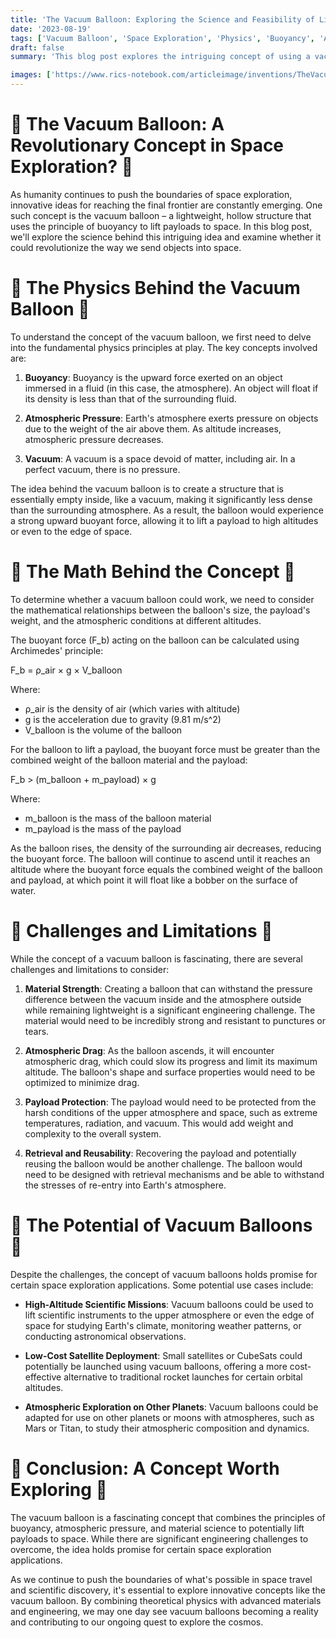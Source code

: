 ```yaml
---
title: 'The Vacuum Balloon: Exploring the Science and Feasibility of Lifting Payloads to Space'
date: '2023-08-19'
tags: ['Vacuum Balloon', 'Space Exploration', 'Physics', 'Buoyancy', 'Atmospheric Pressure']
draft: false
summary: 'This blog post explores the intriguing concept of using a vacuum balloon to lift payloads to space. By examining the physics behind this idea, including buoyancy, atmospheric pressure, and material properties, we delve into the challenges and potential of this innovative approach to space exploration.'

images: ['https://www.rics-notebook.com/articleimage/inventions/TheVacuumBalloon.webp']
---
```


# 🎈 The Vacuum Balloon: A Revolutionary Concept in Space Exploration? 🎈

As humanity continues to push the boundaries of space exploration, innovative ideas for reaching the final frontier are constantly emerging. One such concept is the vacuum balloon – a lightweight, hollow structure that uses the principle of buoyancy to lift payloads to space. In this blog post, we'll explore the science behind this intriguing idea and examine whether it could revolutionize the way we send objects into space.

# 🧪 The Physics Behind the Vacuum Balloon 🧪

To understand the concept of the vacuum balloon, we first need to delve into the fundamental physics principles at play. The key concepts involved are:

1. **Buoyancy**: Buoyancy is the upward force exerted on an object immersed in a fluid (in this case, the atmosphere). An object will float if its density is less than that of the surrounding fluid.

2. **Atmospheric Pressure**: Earth's atmosphere exerts pressure on objects due to the weight of the air above them. As altitude increases, atmospheric pressure decreases.

3. **Vacuum**: A vacuum is a space devoid of matter, including air. In a perfect vacuum, there is no pressure.

The idea behind the vacuum balloon is to create a structure that is essentially empty inside, like a vacuum, making it significantly less dense than the surrounding atmosphere. As a result, the balloon would experience a strong upward buoyant force, allowing it to lift a payload to high altitudes or even to the edge of space.

# 🌌 The Math Behind the Concept 🌌

To determine whether a vacuum balloon could work, we need to consider the mathematical relationships between the balloon's size, the payload's weight, and the atmospheric conditions at different altitudes.

The buoyant force (F_b) acting on the balloon can be calculated using Archimedes' principle:

F_b = ρ_air × g × V_balloon

Where:

- ρ_air is the density of air (which varies with altitude)
- g is the acceleration due to gravity (9.81 m/s^2)
- V_balloon is the volume of the balloon

For the balloon to lift a payload, the buoyant force must be greater than the combined weight of the balloon material and the payload:

F_b > (m_balloon + m_payload) × g

Where:

- m_balloon is the mass of the balloon material
- m_payload is the mass of the payload

As the balloon rises, the density of the surrounding air decreases, reducing the buoyant force. The balloon will continue to ascend until it reaches an altitude where the buoyant force equals the combined weight of the balloon and payload, at which point it will float like a bobber on the surface of water.

# 🚀 Challenges and Limitations 🚀

While the concept of a vacuum balloon is fascinating, there are several challenges and limitations to consider:

1. **Material Strength**: Creating a balloon that can withstand the pressure difference between the vacuum inside and the atmosphere outside while remaining lightweight is a significant engineering challenge. The material would need to be incredibly strong and resistant to punctures or tears.

2. **Atmospheric Drag**: As the balloon ascends, it will encounter atmospheric drag, which could slow its progress and limit its maximum altitude. The balloon's shape and surface properties would need to be optimized to minimize drag.

3. **Payload Protection**: The payload would need to be protected from the harsh conditions of the upper atmosphere and space, such as extreme temperatures, radiation, and vacuum. This would add weight and complexity to the overall system.

4. **Retrieval and Reusability**: Recovering the payload and potentially reusing the balloon would be another challenge. The balloon would need to be designed with retrieval mechanisms and be able to withstand the stresses of re-entry into Earth's atmosphere.

# 🔭 The Potential of Vacuum Balloons 🔭

Despite the challenges, the concept of vacuum balloons holds promise for certain space exploration applications. Some potential use cases include:

- **High-Altitude Scientific Missions**: Vacuum balloons could be used to lift scientific instruments to the upper atmosphere or even the edge of space for studying Earth's climate, monitoring weather patterns, or conducting astronomical observations.

- **Low-Cost Satellite Deployment**: Small satellites or CubeSats could potentially be launched using vacuum balloons, offering a more cost-effective alternative to traditional rocket launches for certain orbital altitudes.

- **Atmospheric Exploration on Other Planets**: Vacuum balloons could be adapted for use on other planets or moons with atmospheres, such as Mars or Titan, to study their atmospheric composition and dynamics.

# 🌟 Conclusion: A Concept Worth Exploring 🌟

The vacuum balloon is a fascinating concept that combines the principles of buoyancy, atmospheric pressure, and material science to potentially lift payloads to space. While there are significant engineering challenges to overcome, the idea holds promise for certain space exploration applications.

As we continue to push the boundaries of what's possible in space travel and scientific discovery, it's essential to explore innovative concepts like the vacuum balloon. By combining theoretical physics with advanced materials and engineering, we may one day see vacuum balloons becoming a reality and contributing to our ongoing quest to explore the cosmos.
